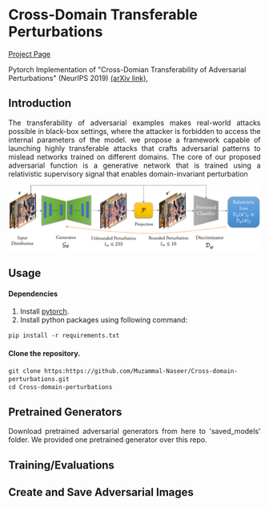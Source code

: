 # Cross-Domain Transferable Perturbations 
[Project Page](https://muzammal-naseer.github.io/Cross-domain-perturbations/)

Pytorch Implementation of "Cross-Domian Transferability of Adversarial Perturbations" (NeurIPS 2019) [(arXiv link)](https://arxiv.org/abs/1905.11736), 

## Introduction

<p align="justify">The transferability of adversarial examples makes real-world attacks possible in black-box settings,
where the attacker is forbidden to access the internal parameters of the model. we propose a framework capable of launching highly transferable attacks that crafts adversarial patterns to mislead networks trained on different domains. The core of our proposed adversarial function is a generative network that is trained using a relativistic supervisory signal that enables domain-invariant perturbation</p>

![Learning Algo](/assets/cross_distribution.png)

## Usage
#### Dependencies
1. Install [pytorch](https://pytorch.org/).
2. Install python packages using following command:
```
pip install -r requirements.txt
```
#### Clone the repository.
```
git clone https:https://github.com/Muzammal-Naseer/Cross-domain-perturbations.git
cd Cross-domain-perturbations
```

## Pretrained Generators
<p align="justify">Download pretrained adversarial generators from here to 'saved_models' folder. We provided one pretrained generator over this repo.<p >


## Training/Evaluations


## Create and Save Adversarial Images

